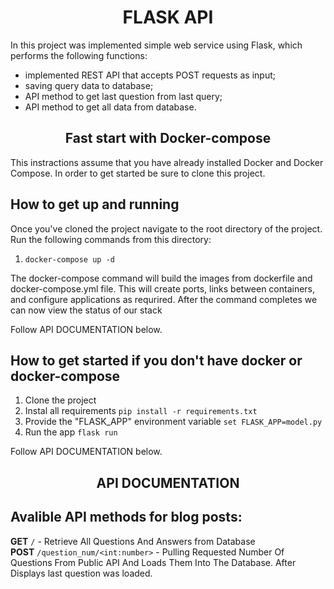 <h1 align='center'>FLASK API</h1>
<p> In this project was implemented simple web service using Flask, which performs the following functions: </p>
<ul>
  <li>implemented REST API that accepts POST requests as input;</li>
  <li>saving query data to database;</li>
  <li>API method to get last question from last query;</li>
  <li>API method to get all data from database.</li>
</ul>
<h2 align='center'>Fast start with Docker-compose</h2>
This instractions assume that you have already installed Docker and Docker Compose.
In order to get started be sure to clone this project.

## How to get up and running
Once you've cloned the project navigate to the root directory of the project. Run the following commands from this directory:

1. ` docker-compose up -d `

The docker-compose command will build the images from dockerfile and docker-compose.yml file. This will create ports, links between containers, and configure applications as requrired. After the command completes we can now view the status of our stack

Follow API DOCUMENTATION below.

## How to get started if you don't have docker or docker-compose
1. Clone the project
2. Instal all requirements ` pip install -r requirements.txt `
3. Provide the "FLASK_APP" environment variable ` set FLASK_APP=model.py `
4. Run the app ` flask run `

Follow API DOCUMENTATION below.

<h2 align='center'>API DOCUMENTATION<h2>

## Avalible API methods for blog posts:

**GET** ` / ` - Retrieve All Questions And Answers from Database
 <br>
**POST** ` /question_num/<int:number> ` - Pulling Requested Number Of Questions From Public API And Loads Them Into The Database. After Displays last question was loaded.
 <br>